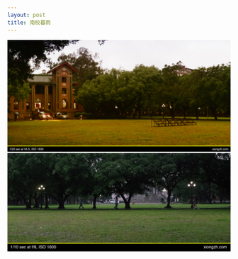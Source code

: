 ```yaml
---
layout: post
title: 南校暮雨
---
```


<img src="https://github.com/comacros/comacros.github.io/raw/master/images/DSC_5034.JPG" alt="南校暮雨 1/2" onclick="javascript:enlarge(this)" class="toEnlarge" >
<img src="https://github.com/comacros/comacros.github.io/raw/master/images/DSC_5044.JPG" alt="南校暮雨 2/2" onclick="javascript:enlarge(this)" class="toEnlarge" >